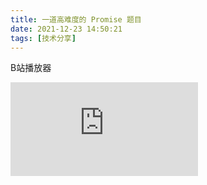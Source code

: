 ```yaml
---
title: 一道高难度的 Promise 题目
date: 2021-12-23 14:50:21
tags: [技术分享]
---
```


B站播放器


<!-- more -->

<iframe src="https://player.bilibili.com/player.html?aid=551932729&bvid=BV1ri4y1y7PE&cid=540973567&page=1" scrolling="no" border="0" frameborder="no" framespacing="0" allowfullscreen="true"> </iframe>
